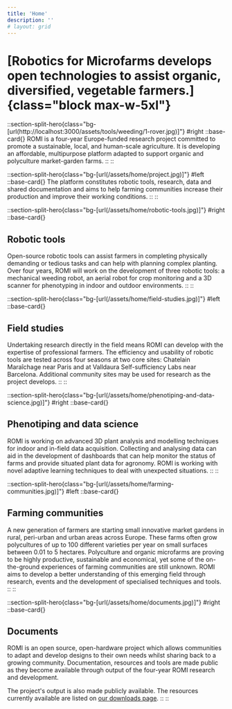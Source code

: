 ```yaml
---
title: 'Home'
description: ''
# layout: grid
---
```


# [Robotics for Microfarms develops open technologies to assist organic, diversified, vegetable farmers.]{class="block max-w-5xl"}


::section-split-hero{class="bg-[url(http://localhost:3000/assets/tools/weeding/1-rover.jpg)]"}
#right
  ::base-card{}
  ROMI is a four-year Europe-funded research project committed to promote a sustainable, local, and human-scale agriculture. It is developing an affordable, multipurpose platform adapted to support organic and polyculture market-garden farms.
  ::
::

::section-split-hero{class="bg-[url(/assets/home/project.jpg)]"}
#left
  ::base-card{}
  The platform constitutes robotic tools, research, data and shared documentation and aims to help farming communities increase their production and improve their working conditions.
  ::
::

::section-split-hero{class="bg-[url(/assets/home/robotic-tools.jpg)]"}
#right
  ::base-card{}
  ## Robotic tools
  Open-source robotic tools can assist farmers in completing physically demanding or tedious tasks and can help with planning complex planting. Over four years, ROMI will work on the development of three robotic tools: a mechanical weeding robot, an aerial robot for crop monitoring and a 3D scanner for phenotyping in indoor and outdoor environments.
  ::
::

::section-split-hero{class="bg-[url(/assets/home/field-studies.jpg)]"}
#left
  ::base-card{}
  ## Field studies
  Undertaking research directly in the field means ROMI can develop with the expertise of professional farmers. The efficiency and usability of robotic tools are tested across four seasons at two core sites: Chatelain Maraîchage near Paris and at Valldaura Self-sufficiency Labs near Barcelona. Additional community sites may be used for research as the project develops.
  ::
::

::section-split-hero{class="bg-[url(/assets/home/phenotiping-and-data-science.jpg)]"}
#right
  ::base-card{}
  ## Phenotiping and data science
  ROMI is working on advanced 3D plant analysis and modelling techniques for indoor and in-field data acquisition. Collecting and analysing data can aid in the development of dashboards that can help monitor the status of farms and provide situated plant data for agronomy. ROMI is working with novel adaptive learning techniques to deal with unexpected situations.
  ::
::

::section-split-hero{class="bg-[url(/assets/home/farming-communities.jpg)]"}
#left
  ::base-card{}
  ## Farming communities
  A new generation of farmers are starting small innovative market gardens in rural, peri-urban and urban areas across Europe. These farms often grow polycultures of up to 100 different varieties per year on small surfaces between 0.01 to 5 hectares. Polyculture and organic microfarms are proving to be highly productive, sustainable and economical, yet some of the on-the-ground experiences of farming communities are still unknown. ROMI aims to develop a better understanding of this emerging field through research, events and the development of specialised techniques and tools.
  ::
::

::section-split-hero{class="bg-[url(/assets/home/documents.jpg)]"}
#right
  ::base-card{}
  ## Documents
  ROMI is an open source, open-hardware project which allows communities to adapt and develop designs to their own needs whilst sharing back to a growing community. Documentation, resources and tools are made public as they become available through output of the four-year ROMI research and development.
  
  The project's output is also made publicly available. The resources currently available are listed on [our downloads page](/downloads).
  ::
::
